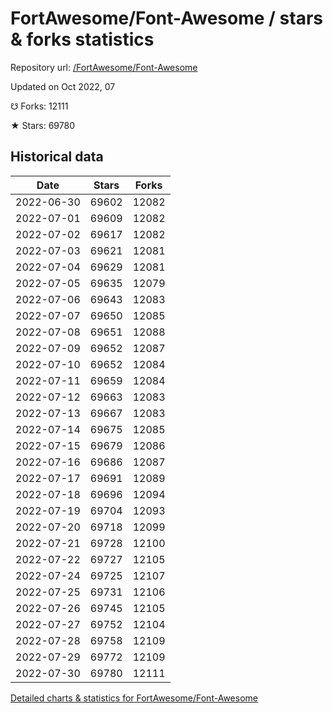 # FortAwesome/Font-Awesome / stars & forks statistics

Repository url: [/FortAwesome/Font-Awesome](https://github.com/FortAwesome/Font-Awesome)

Updated on Oct 2022, 07

☋ Forks: 12111

★ Stars: 69780

## Historical data
| Date | Stars | Forks |
|------|-------|-------|
| 2022-06-30 | 69602 | 12082 | 
| 2022-07-01 | 69609 | 12082 | 
| 2022-07-02 | 69617 | 12082 | 
| 2022-07-03 | 69621 | 12081 | 
| 2022-07-04 | 69629 | 12081 | 
| 2022-07-05 | 69635 | 12079 | 
| 2022-07-06 | 69643 | 12083 | 
| 2022-07-07 | 69650 | 12085 | 
| 2022-07-08 | 69651 | 12088 | 
| 2022-07-09 | 69652 | 12087 | 
| 2022-07-10 | 69652 | 12084 | 
| 2022-07-11 | 69659 | 12084 | 
| 2022-07-12 | 69663 | 12083 | 
| 2022-07-13 | 69667 | 12083 | 
| 2022-07-14 | 69675 | 12085 | 
| 2022-07-15 | 69679 | 12086 | 
| 2022-07-16 | 69686 | 12087 | 
| 2022-07-17 | 69691 | 12089 | 
| 2022-07-18 | 69696 | 12094 | 
| 2022-07-19 | 69704 | 12093 | 
| 2022-07-20 | 69718 | 12099 | 
| 2022-07-21 | 69728 | 12100 | 
| 2022-07-22 | 69727 | 12105 | 
| 2022-07-24 | 69725 | 12107 | 
| 2022-07-25 | 69731 | 12106 | 
| 2022-07-26 | 69745 | 12105 | 
| 2022-07-27 | 69752 | 12104 | 
| 2022-07-28 | 69758 | 12109 | 
| 2022-07-29 | 69772 | 12109 | 
| 2022-07-30 | 69780 | 12111 | 


[Detailed charts & statistics for FortAwesome/Font-Awesome](https://reviewgithub.com/rep/FortAwesome/Font-Awesome)

